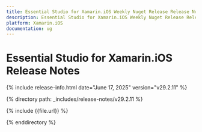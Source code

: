 ```yaml
---
title: Essential Studio for Xamarin.iOS Weekly Nuget Release Release Notes  
description: Essential Studio for Xamarin.iOS Weekly Nuget Release Release Notes  
platform: Xamarin.iOS
documentation: ug
---
```


# Essential Studio for Xamarin.iOS  Release Notes  

{% include release-info.html date="June 17, 2025"  version="v29.2.11" %}

{% directory path: _includes/release-notes/v29.2.11 %}

{% include {{file.url}} %}

{% enddirectory %}
